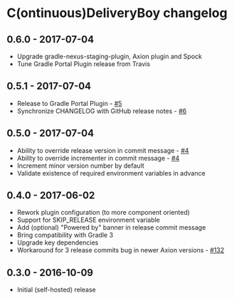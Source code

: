 # C(ontinuous)DeliveryBoy changelog

## 0.6.0 - 2017-07-04

 - Upgrade gradle-nexus-staging-plugin, Axion plugin and Spock
 - Tune Gradle Portal Plugin release from Travis

## 0.5.1 - 2017-07-04

 - Release to Gradle Portal Plugin - [#5](https://github.com/szpak/CDeliveryBoy/issues/5)
 - Synchronize CHANGELOG with GitHub release notes - [#6](https://github.com/szpak/CDeliveryBoy/issues/6) 

## 0.5.0 - 2017-07-04

 - Ability to override release version in commit message - [#4](https://github.com/szpak/CDeliveryBoy/issues/4)
 - Ability to override incrementer in commit message - [#4](https://github.com/szpak/CDeliveryBoy/issues/4)
 - Increment minor version number by default 
 - Validate existence of required environment variables in advance
  
## 0.4.0 - 2017-06-02

 - Rework plugin configuration (to more component oriented)
 - Support for SKIP_RELEASE environment variable
 - Add (optional) "Powered by" banner in release commit message
 - Bring compatibility with Gradle 3
 - Upgrade key dependencies
 - Workaround for 3 release commits bug in newer Axion versions - [#132](https://github.com/allegro/axion-release-plugin/issues/132) 

## 0.3.0 - 2016-10-09

 - Initial (self-hosted) release 
